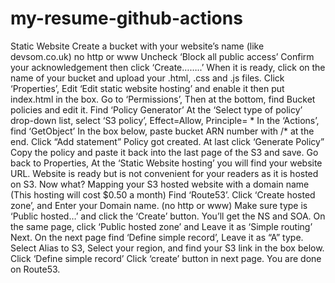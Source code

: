 # my-resume-github-actions



Static  Website
Create a bucket with your website’s name (like devsom.co.uk) no http or www
Uncheck ‘Block all public access’
Confirm your acknowledgement then click ‘Create……..’
When it is ready, click on the name of your bucket and upload your .html, .css and .js files. 
Click ‘Properties’, Edit ‘Edit static website hosting’ and enable it then put index.html in the box.
Go to ‘Permissions’, Then at  the bottom, find Bucket policies and edit it. Find ‘Policy Generator’ 
At the ‘Select type of policy’ drop-down list, select ‘S3 policy’, Effect=Allow, Principle= *
In the ‘Actions’, find ‘GetObject’ In the box below, paste bucket ARN number with /* at the end.
Click “Add statement” Policy got created. At last click ‘Generate Policy” Copy the policy  and paste it back into the last page of the S3 and save.
Go back to Properties, At the ‘Static Website hosting’  you will find your website URL.
Website is ready but is not convenient for your readers as it is hosted on S3. Now what?
 Mapping your S3 hosted website with a domain name (This hosting will cost $0.50 a month)
Find ‘Route53’. Click ‘Create hosted zone’, and Enter your Domain name. (no http or www) 
Make sure type is ‘Public hosted…’ and click the ‘Create’ button. You’ll get the NS and SOA.
On the same  page, click ‘Public hosted zone’ and Leave it as ‘Simple routing’ Next.
On the next page find ‘Define simple record’, Leave it as “A” type.  
Select Alias
 to S3, Select your region, and find your S3 link in the box below. 
Click ‘Define simple record’ Click ‘create’ button in next page. You are done on Route53.
